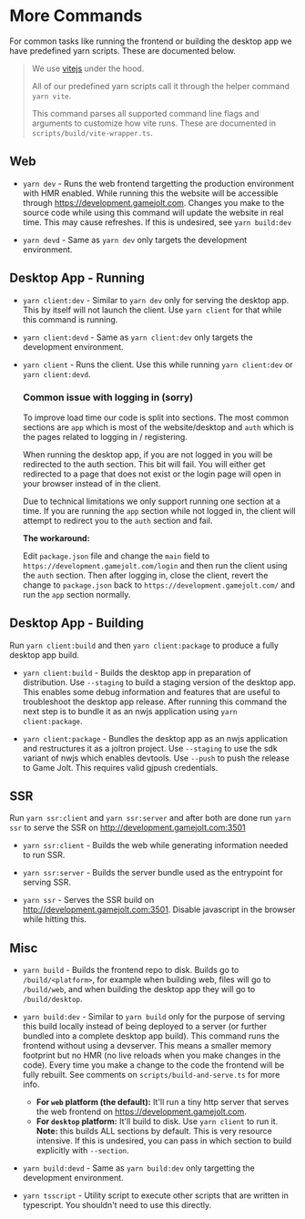 # More Commands
For common tasks like running the frontend or building the desktop app we have predefined yarn scripts. These are documented below.

> We use [vitejs](https://vitejs.dev) under the hood.
>
> All of our predefined yarn scripts call it through the helper command `yarn vite`.
>
> This command parses all supported command line flags and arguments to customize how vite runs. These are documented in `scripts/build/vite-wrapper.ts`.

## Web
- `yarn dev` - Runs the web frontend targetting the production environment with HMR enabled. While running this the website will be accessible through https://development.gamejolt.com. Changes you make to the source code while using this command will update the website in real time. This may cause refreshes. If this is undesired, see `yarn build:dev`

- `yarn devd` - Same as `yarn dev` only targets the development environment.

## Desktop App - Running
- `yarn client:dev` - Similar to `yarn dev` only for serving the desktop app. This by itself will not launch the client. Use `yarn client` for that while this command is running.

- `yarn client:devd` - Same as `yarn client:dev` only targets the development environment.

- `yarn client` - Runs the client. Use this while running `yarn client:dev` or `yarn client:devd`.

  ### __Common issue with logging in (sorry)__
  To improve load time our code is split into sections. The most common sections are `app` which is most of the website/desktop  and `auth` which is the pages related to logging in / registering.

  When running the desktop app, if you are not logged in you will be redirected to the auth section. This bit will fail. You will either get redirected to a page that does not exist or the login page will open in your browser instead of in the client.

  Due to technical limitations we only support running one section at a time. If you are running the `app` section while not logged in, the client will attempt to redirect you to the `auth` section and fail.

  __The workaround:__

  Edit `package.json` file and change the `main` field to `https://development.gamejolt.com/login` and then run the client using the `auth` section. Then after logging in, close the client, revert the change to `package.json` back to `https://development.gamejolt.com/` and run the `app` section normally.

## Desktop App - Building
Run `yarn client:build` and then `yarn client:package` to produce a fully desktop app build.

- `yarn client:build` - Builds the desktop app in preparation of distribution. Use `--staging` to build a staging version of the desktop app. This enables some debug information and features that are useful to troubleshoot the desktop app release. After running this command the next step is to bundle it as an nwjs application using `yarn client:package`.

- `yarn client:package` - Bundles the desktop app as an nwjs application and restructures it as a joltron project. Use `--staging` to use the sdk variant of nwjs which enables devtools. Use `--push` to push the release to Game Jolt. This requires valid gjpush credentials.

## SSR
Run `yarn ssr:client` and `yarn ssr:server` and after both are done run `yarn ssr` to serve the SSR on http://development.gamejolt.com:3501

- `yarn ssr:client` - Builds the web while generating information needed to run SSR.

- `yarn ssr:server` - Builds the server bundle used as the entrypoint for serving SSR.

- `yarn ssr` - Serves the SSR build on http://development.gamejolt.com:3501. Disable javascript in the browser while hitting this.

## Misc
- `yarn build` - Builds the frontend repo to disk. Builds go to `/build/<platform>`, for example when building web, files will go to `/build/web`, and when building the desktop app they will go to `/build/desktop`.

- `yarn build:dev` - Similar to `yarn build` only for the purpose of serving this build locally instead of being deployed to a server (or further bundled into a complete desktop app build). This command runs the frontend without using a devserver. This means a smaller memory footprint but no HMR (no live reloads when you make changes in the code). Every time you make a change to the code the frontend will be fully rebuilt. See comments on `scripts/build-and-serve.ts` for more info.
  - __For `web` platform (the default):__ It'll run a tiny http server that serves the web frontend on https://development.gamejolt.com.
  - __For `desktop` platform:__ It'll build to disk. Use `yarn client` to run it. __Note:__ this builds ALL sections by default. This is very resource intensive. If this is undesired, you can pass in which section to build explicitly with `--section`.

- `yarn build:devd` - Same as `yarn build:dev` only targetting the development environment.

- `yarn tsscript` - Utility script to execute other scripts that are written in typescript. You shouldn't need to use this directly.
